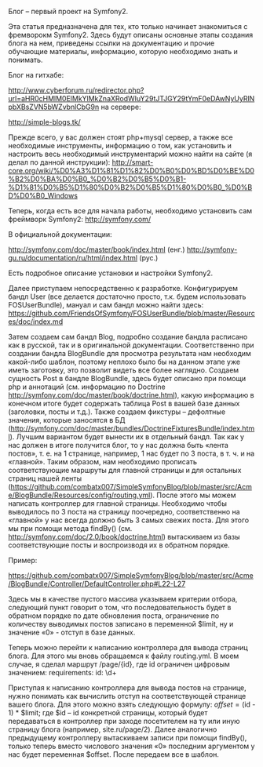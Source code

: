 Блог – первый проект на Symfony2.

Эта статья предназначена для тех, кто только начинает знакомиться с фремворокм Symfony2. Здесь будут описаны основные этапы создания блога на нем, приведены ссылки на документацию и прочие обучающие материалы, информацию, которую необходимо знать и понимать.

Блог на гитхабе:

http://www.cyberforum.ru/redirector.php?url=aHR0cHMlM0ElMkYlMkZnaXRodWIuY29tJTJGY29tYmF0eDAwNyUyRlNpbXBsZVN5bWZvbnlCbG9n
на сервере:

http://simple-blogs.tk/

Прежде всего, у вас должен стоят php+mysql сервер, а также все необходимые инструменты, информацию о том, как установить и настроить весь необходимый инструментарий можно найти на сайте (я делал по данной инструкции):
http://smart-core.org/wiki/%D0%A3%D1%81%D1%82%D0%B0%D0%BD%D0%BE%D0%B2%D0%BA%D0%B0_%D0%B2%D0%B5%D0%B1-%D1%81%D0%B5%D1%80%D0%B2%D0%B5%D1%80%D0%B0_%D0%BD%D0%B0_Windows

Теперь, когда есть все для начала работы, необходимо установить сам фреймворк Symfony2:
http://symfony.com/

В официальной документации:

http://symfony.com/doc/master/book/index.html (енг.)
http://symfony-gu.ru/documentation/ru/html/index.html (рус.)

Есть подробное описание установки и настройки Symfony2.

Далее приступаем непосредственно к разработке. Конфигурируем бандл User (все делается достаточно просто, т.к. будем использовать FOSUserBundle), мануал и сам бандл можно найти здесь:
https://github.com/FriendsOfSymfony/FOSUserBundle/blob/master/Resources/doc/index.md

Затем создаем сам бандл Blog, подробно создание бандла расписано как в русской, так и в оригинальной документации.  Соответственно при создании бандла BlogBundle для просмотра результата нам необходим какой-либо шаблон, поэтому неплохо было бы на данном этапе уже иметь заготовку, это позволит видеть все более наглядно.
Создаем сущность Post в бандле BlogBundle, здесь будет описано при помощи php и аннотаций (см. информацию по Doctrine http://symfony.com/doc/master/book/doctrine.html), какую информацию в конечном итоге будет содержать таблица Post в вашей базе данных (заголовки, посты и т.д.).  Также создаем фикстуры – дефолтные значения, которые заносятся в БД (http://symfony.com/doc/master/bundles/DoctrineFixturesBundle/index.html).  Лучшим вариантом будет вынести их в отдельный бандл.
Так как у нас должен в итоге получится блог, то у нас должна быть «лента постов», т. е. на  1 странице, например, 1 нас будет по 3 поста, в т. ч. и на «главной». Таким образом, нам необходимо прописать соответствующие маршруты для главной страницы и для остальных страниц нашей ленты (https://github.com/combatx007/SimpleSymfonyBlog/blob/master/src/Acme/BlogBundle/Resources/config/routing.yml). После этого мы можем написать контроллер для главной страницы. Необходимо чтобы выводилось по 3 поста на страницу поочередно, соответственно на «главной» у нас всегда должно быть 3 самых свежих поста. Для этого мы при помощи метода findBy()  (см. http://symfony.com/doc/2.0/book/doctrine.html) вытаскиваем из базы соответствующие посты и воспроизводя их в обратном порядке.

Пример:

https://github.com/combatx007/SimpleSymfonyBlog/blob/master/src/Acme/BlogBundle/Controller/DefaultController.php#L22-L27

Здесь мы в качестве пустого массива указываем критерии отбора, следующий пункт говорит о том, что последовательность будет в обратном порядке по дате обновления поста, ограничение по количеству выводимых постов записано в переменной $limit, ну и значение «0» - отступ в базе данных.

Теперь можно перейти  к написанию контроллера для вывода страниц блога. Для этого мы вновь обращаемся к файлу routing.yml. В моем случае, я сделал маршрут /page/{id}, где id ограничен цифровым значением:
requirements:
        id:  \d+
        
Приступая к написанию контроллера для вывода постов на странице, нужно понимать как вычислить отступ на соответствующей странице вашего блога. Для этого можно взять следующую формулу:
$offset = ($id - 1) * $limit;
где $id – id конкретной страницы, который будет передаваться в контроллер при заходе посетителем на ту или иную страницу блога (например, site.ru/page/2). Далее аналогично предыдущему контроллеру вытаскиваем записи при помощи findBy(), только теперь вместо числового значения «0» последним аргументом у нас будет переменная $offset. После передаем все в шаблон.
